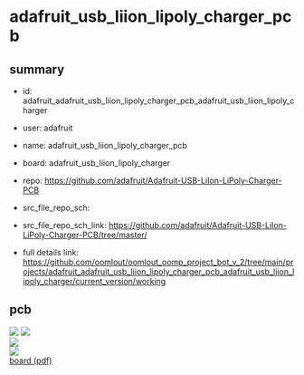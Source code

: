 # adafruit_usb_liion_lipoly_charger_pcb
 
## summary 
* id: adafruit_adafruit_usb_liion_lipoly_charger_pcb_adafruit_usb_liion_lipoly_charger
* user: adafruit
* name: adafruit_usb_liion_lipoly_charger_pcb
* board: adafruit_usb_liion_lipoly_charger
* repo: https://github.com/adafruit/Adafruit-USB-LiIon-LiPoly-Charger-PCB



* src_file_repo_sch: 
* src_file_repo_sch_link: https://github.com/adafruit/Adafruit-USB-LiIon-LiPoly-Charger-PCB/tree/master/
* full details link: https://github.com/oomlout/oomlout_oomp_project_bot_v_2/tree/main/projects/adafruit_adafruit_usb_liion_lipoly_charger_pcb_adafruit_usb_liion_lipoly_charger/current_version/working  



## pcb  
![](working_3d_600.png) 
![](working_3d_front_600.png)  
![](working_3d_back_600.png)  
![](working_600.png)  
[board (pdf)](working.pdf)  




